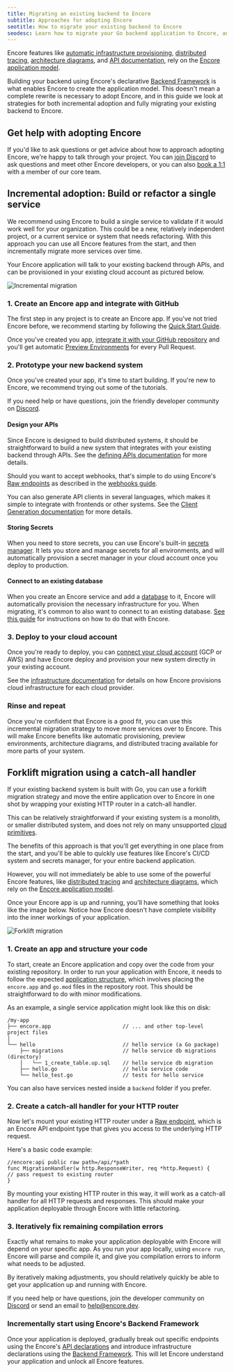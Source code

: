 ```yaml
---
title: Migrating an existing backend to Encore
subtitle: Approaches for adopting Encore
seotitle: How to migrate your existing backend to Encore
seodesc: Learn how to migrate your Go backend application to Encore, and unlock Encore's powerful set of backend development tools for your team.
---
```


Encore features like [automatic infrastructure provisioning](/docs/deploy/infra), [distributed tracing](/docs/observability/tracing), [architecture diagrams](/docs/observability/encore-flow), and [API documentation](/docs/develop/api-docs), rely on the [Encore application model](/docs/introduction#meet-the-encore-application-model).

Building your backend using Encore's declarative [Backend Framework](/docs/primitives/overview) is what enables Encore to create the application model. This doesn't mean a complete rewrite is necessary to adopt Encore, and in this guide we look at strategies for both incremental adoption and fully migrating your existing backend to Encore.

## Get help with adopting Encore

If you'd like to ask questions or get advice about how to approach adopting Encore, we're happy to talk through your project. You can [join Discord](https://encore.dev/discord) to ask questions and meet other Encore developers, or you can also [book a 1:1](/book) with a member of our core team.

## Incremental adoption: Build or refactor a single service

We recommend using Encore to build a single service to validate if it would work well for your organization. This could be a new, relatively independent project, or a current service or system that needs refactoring. With this approach you can use all Encore features from the start, and then incrementally migrate more services over time.

Your Encore application will talk to your existing backend through APIs, and can be provisioned in your existing cloud account as pictured below.

<img src="/assets/docs/incremental.png" title="Incremental migration" className="noshadow"/>

### 1. Create an Encore app and integrate with GitHub

The first step in any project is to create an Encore app. If you've not tried Encore before, we recommend starting by following the [Quick Start Guide](/docs/quick-start).

Once you've created you app, [integrate it with your GitHub repository](/docs/how-to/github) and you'll get automatic [Preview Environments](/docs/deploy/preview-environments) for every Pull Request.

### 2. Prototype your new backend system

Once you've created your app, it's time to start building. If you're new to Encore, we recommend trying out some of the tutorials.

If you need help or have questions, join the friendly developer community on [Discord](https://encore.dev/discord).

#### Design your APIs

Since Encore is designed to build distributed systems, it should be straightforward to build a new system that integrates with your existing backend through APIs. See the [defining APIs documentation](/docs/primitives/apis) for more details.

Should you want to accept webhooks, that's simple to do using Encore's [Raw endpoints](/docs/primitives/raw-endpoints) as described in the [webhooks guide](/docs/how-to/webhooks).

You can also generate API clients in several languages, which makes it simple to integrate with frontends or other systems. See the [Client Generation documentation](/docs/develop/client-generation) for more details.

#### Storing Secrets

When you need to store secrets, you can use Encore's built-in [secrets manager](/docs/primitives/secrets).
It lets you store and manage secrets for all environments, and will automatically provision a secret manager in your cloud account once you deploy to production.

#### Connect to an existing database

When you create an Encore service and add a [database](/docs/primitives/databases) to it, Encore will automatically provision the necessary infrastructure for you. When migrating, it's common to also want to connect to an existing database. [See this guide](/docs/how-to/connect-existing-db) for instructions on how to do that with Encore.

### 3. Deploy to your cloud account

Once you're ready to deploy, you can [connect your cloud account](/docs/deploy/own-cloud) (GCP or AWS) and have Encore deploy and provision your new system directly in your existing account.

See the [infrastructure documentation](/docs/deploy/infra#production-infrastructure) for details on how Encore provisions cloud infrastructure for each cloud provider.

### Rinse and repeat

Once you're confident that Encore is a good fit, you can use this incremental migration strategy to move more services over to Encore. This will make Encore benefits like automatic provisioning, preview environments, architecture diagrams, and distributed tracing available for more parts of your system.

## Forklift migration using a catch-all handler

If your existing backend system is built with Go, you can use a forklift migration strategy and move the entire application over to Encore in one shot by wrapping your existing HTTP router in a catch-all handler.

This can be relatively straightforward if your existing system is a monolith, or smaller distributed system, and does not rely on many unsupported [cloud primitives](/docs/primitives/overview).

The benefits of this approach is that you'll get everything in one place from the start, and you'll be able to quickly use features like Encore's CI/CD system and secrets manager, for your entire backend application.

However, you will not immediately be able to use some of the powerful Encore features, like [distributed tracing](/docs/observability/tracing) and [architecture diagrams](/docs/observability/encore-flow), which rely on the [Encore application model](/docs/introduction#meet-the-encore-application-model).

Once your Encore app is up and running, you'll have something that looks like the image below. Notice how Encore doesn't have complete visibility into the inner workings of your application.

<img src="/assets/docs/forklift.png" title="Forklift migration" className="noshadow"/>

### 1. Create an app and structure your code

To start, create an Encore application and copy over the code from your existing repository. In order to run your application with Encore, it needs to follow the expected [application structure](/docs/develop/app-structure), which involves placing the `encore.app` and `go.mod` files in the repository root. This should be straightforward to do with minor modifications.

As an example, a single service application might look like this on disk:

```
/my-app
├── encore.app                       // ... and other top-level project files
│
└── hello                            // hello service (a Go package)
    ├── migrations                   // hello service db migrations (directory)
    │   └── 1_create_table.up.sql    // hello service db migration
    ├── hello.go                     // hello service code
    └── hello_test.go                // tests for hello service
```
You can also have services nested inside a `backend` folder if you prefer.

### 2. Create a catch-all handler for your HTTP router

Now let's mount your existing HTTP router under a [Raw endpoint](/docs/primitives/raw-endpoints), which is an Encore API endpoint type that gives you access to the underlying HTTP request.

Here's a basic code example:

```
//encore:api public raw path=/api/*path
func MigrationHandler(w http.ResponseWriter, req *http.Request) {
// pass request to existing router
}
```

By mounting your existing HTTP router in this way, it will work as a catch-all handler for all HTTP requests and responses. This should make your application deployable through Encore with little refactoring. 

### 3. Iteratively fix remaining compilation errors

Exactly what remains to make your application deployable with Encore will depend on your specific app.
As you run your app locally, using `encore run`, Encore will parse and compile it, and give you compilation errors to inform what needs to be adjusted.

By iteratively making adjustments, you should relatively quickly be able to get your application up and running with Encore.

If you need help or have questions, join the developer community on [Discord](https://encore.dev/discord) or send an email to [help@encore.dev](mailto:help@encore.dev).

### Incrementally start using Encore's Backend Framework

Once your application is deployed, gradually break out specific endpoints using the Encore's [API declarations](/docs/primitives/apis) and introduce infrastructure declarations using the [Backend Framework](/docs/primitives/overview). This will let Encore understand your application and unlock all Encore features.